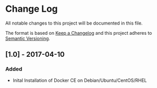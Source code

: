 # Change Log
All notable changes to this project will be documented in this file.

The format is based on [Keep a Changelog](http://keepachangelog.com/)
and this project adheres to [Semantic Versioning](http://semver.org/).

## [1.0] - 2017-04-10
### Added
- Inital Installation of Docker CE on Debian/Ubuntu/CentOS/RHEL